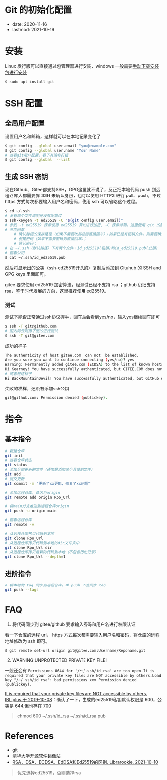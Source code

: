 # Git 的初始化配置
- date: 2020-11-16
- lastmod: 2021-10-19

# 安装

Linux 发行版可以直接通过包管理器进行安装，windows 一般需要[手动下载安装包进行安装](https://mirrors.tuna.tsinghua.edu.cn/github-release/git-for-windows/git/Git%20for%20Windows%202.33.0%282%29/)

```bash
$ sudo apt install git
```

# SSH 配置
## 全局用户配置

设置用户名和邮箱，这样就可以在本地记录变化了

```bash
$ git config --global user.email "you@example.com"
$ git config --global user.name "Your Name"
# 查看git用户配置，看下有没有打错
$ git config --global  --list
```

## 生成 SSH 密钥

现在Github、Gitee都支持SSH，GPG这里就不说了，反正把本地代码 push 到远程仓库大都需要靠 SSH 来确认身份，也可以使用 HTTPS 进行 pull、push，不过 https 方式每次都要输入用户名和密码，使用 ssh 可以省略这个过程。

```bash
$ cd ~/.ssh
# 没有那个文件说明还没有配置过
$ ssh-keygen -t ed25519 -C "$(git config user.email)"
# 参数 -t ed25519 表示使用 ed25519 算法进行加密, -C 表示邮箱，这里使用 git 的配置邮箱，可替换具体的邮箱
# 三次回车
    # 确认秘钥的保存路径（如果不需要改路径则直接回车）；如果已经有秘钥文件，则需要确认是否覆盖（如果之前的秘钥不再需要则直接回车覆盖，如需要则手动拷贝到其他目录后再覆盖）；
    # 创建密码（如果不需要密码则直接回车）； 
    # 确认密码；
# 在 ~/.ssh（默认路径）下有两个文件：id_ed25519(私钥)和id_ed25519.pub(公钥)
# 查看公钥
$ cat ~/.ssh/id_ed25519.pub
```

然后将显示出的公钥（ssh-ed25519开头的）复制后添加到 Gituhub 的 SSH and GPG keys 里面即可。

gitee 要求使用 ed25519 加密算法，经测试已经不支持 rsa ；github 仍旧支持 rsa，鉴于时代发展的方向，这里推荐使用 ed25519。

### 测试

测试下能否正常通过ssh协议握手，回车后会看到yes/no，输入yes继续回车即可

```bash
$ ssh -T git@github.com
# 国内码云则用下面的进行测试
$ ssh -T git@gitee.com
```

成功的样子

```bash
The authenticity of host gitee.com  can not  be established.
Are you sure you want to continue connecting (yes/no)? yes
Warning: Permanently added gitee.com (ECDSA) to the list of known hosts.      
Hi Kearney! You have successfully authenticated, but GITEE.COM does not provide shell access.
# 或者是这样子
Hi BackMountainDevil! You have successfully authenticated, but GitHub does not provide shell access.
```

失败的模样，还没有添加ssh公钥

```bash
git@github.com: Permission denied (publickey).
```

# 指令
## 基本指令

```bash
# 新建仓库
git init
# 查看仓库状态
git status
# 添加全部更新的文件（通常是添加某个具体的文件）
git add .
# 提交更新
git commit -m "更新了xx更能，修复了xx问题"

# 添加远程仓库，命名为origin
git remote add origin Rpo_Url

# 将main分支推送到远程仓库origin
git push -u origin main

# 查看远程仓库
git remote -v

# 从远程仓库拷贝代码到本地
git clone Rpo_Url
# 从远程仓库拷贝代码到本地的dir文件夹中
git clone Rpo_Url dir
# 从远程仓库拷贝最新的代码到本地（不包含历史记录）
git clone Rpo_Url --depth=1
```

## 进阶指令
```bash
# 将本地的 tag 同步到远程仓库，单 push 不会同步 tag
git push --tags
```

# FAQ

1. 将代码同步到 gitee/github 要求输入密码和用户名进行权限认证

看一下仓库的远程 url， https 方式每次都需要输入用户名和密码，将仓库的远程地址修改为 ssh 即可。

```bash
$ git remote set-url origin git@gitee.com:Username/Reponame.git
```

2. WARNING:UNPROTECTED PRIVATE KEY FILE!

一般还会有 `Permissions 0644 for '/～/.ssh/id_rsa' are too open.It is required that your private key files are NOT accessible by others.Load key "/~/.ssh/id_rsa": bad permissions
xxx Permission denied (publickey).`

[It is required that your private key files are NOT accessible by others. IBLiplus.于 2019-10-08](https://blog.csdn.net/ibliplus/article/details/102405792)：确认了一下，生成的ed25519私钥默认权限是 600，公钥是 644.但也存在 [700](https://www.jianshu.com/p/d79d0cde061b)
> chmod 600 ~/.ssh/id_rsa ~/.ssh/id_rsa.pub

# References

- [git](https://git-scm.com/)
- [清华大学开源软件镜像站](https://mirrors.tuna.tsinghua.edu.cn/)
- [RSA，DSA，ECDSA，EdDSA和Ed25519的区别. Librarookie.  2021-10-10](https://www.cnblogs.com/cure/p/15389876.html)
> 优先选择ed25519，否则选择rsa 
